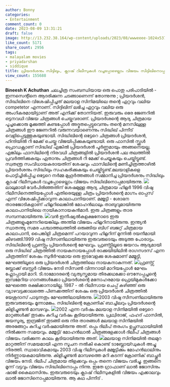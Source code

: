 ```yaml
---
author: Bonny
categories:
- Entertainment
comment_count: 0
date: 2023-08-09 13:31:21
draft: false
image: http://13.232.38.164/wp-content/uploads/2023/08/wwweeee-1024x537.jpg
like_count: 5171
share_count: 2956
tags:
- malayalam movies
- priyadarshan
- siddique
title: പ്രിയദർശനും സിദ്ദിഖും, ക്ലാഷ് റിലീസുകൾ വച്ചപ്പോഴെല്ലാം വിജയം സിദ്ദിഖിനൊപ്പമായിരുന്നു
view_count: 155688
---
```


**Bineesh K Achuthan** ചലച്ചിത്ര സംബന്ധിയായ ഒരു പൊതു പരിപാടിയിൽ - ഇന്നസെന്റിനെ ആദരിക്കുന്ന ചടങ്ങാണെന്ന് തോന്നുന്നു ; പ്രിയദർശൻ, സിദ്ധിഖിനെ വിശേഷിപ്പിച്ചത് മലയാള സിനിമയിലെ തന്റെ ഏറ്റവും വലിയ competetor എന്നാണ്. സിദ്ദിഖിന് ലഭിച്ച ഏറ്റവും വലിയ ഒരു അംഗികരമായിട്ടാണ് അത് എനിക്ക് തോന്നിയത്. ഇരുവരും ഒരേ ജേണറിൽ ഒട്ടനവധി വിജയ ചിത്രങ്ങൾ ചെയ്തവരാണ്. പ്രിയദർശന്റെ ആദ്യ ചിത്രമായ പൂച്ചക്കൊരു മൂക്കുത്തി കണ്ടപ്പോൾ അദ്ഭുതപ്പെട്ടുവെന്നും തന്റെ മനസിലുള്ള ചിത്രങ്ങൾ ഈ ജേണറിൽ വരുന്നവയാണെന്നും സിദ്ധിഖ് പിന്നീട് വെളിപ്പെടുത്തുകയുണ്ടായി. സിദ്ധിഖിന്റെ ഒട്ടേറെ ചിത്രങ്ങൾ പ്രിയദർശൻ, ഹിന്ദിയിൽ റീ മേക്ക് ചെയ്തു വിജയിപ്പിക്കുകയുണ്ടായി. [](http://13.232.38.164/wp-content/uploads/2023/08/dqqwwweeee.jpg)ഒരു ഫാസിൽ സ്ക്കൂൾ പ്രൊഡക്റ്റാണ് സിദ്ധിഖ് എങ്കിൽ പ്രിയദർശൻ പൂർണ്ണമായും അങ്ങനെയല്ല. എങ്കിലും ഫാസിലിന്റെ നിരവധി ചിത്രങ്ങളിൽ പ്രിയദർശൻ പല തലത്തിൽ പ്രവർത്തിക്കുകയും ഏതാനും ചിത്രങ്ങൾ റീ മേക്ക് ചെയ്യുകയും ചെയ്തിട്ടുണ്ട്. സ്വതന്ത്ര സംവിധായകരായതിന് ശേഷവും ഫാസിലിന്റെ മണിച്ചിത്രത്താഴിൽ പ്രിയദർശനും സിദ്ധിഖും സഹകരിക്കുകയും ചെയ്തിട്ടുണ്ട്.മലയാളികളെ പൊട്ടിച്ചിരിപ്പിച്ച ഒട്ടേറെ നർമ്മ മുഹൂർത്തങ്ങൾ സമ്മാനിച്ച പ്രിയദർശനും സിദ്ധിഖും ക്ലാഷ് റിലീസുകൾ വച്ചപ്പോഴെല്ലാം വിജയം സിദ്ധിഖിനൊപ്പമായിരുന്നു. [![](http://13.232.38.164/wp-content/uploads/2023/08/wwweeee-1024x537.jpg)](http://13.232.38.164/wp-content/uploads/2023/08/wwweeee.jpg)ലാലുമായി വേർപിരിഞ്ഞതിന് ശേഷമുള്ള ആദ്യ ചിത്രമായ ഹിറ്റ്ലർ 1996 വിഷു റിലീസിനെത്തിയപ്പോൾ എതിരെയുള്ള ചിത്രം പ്രിയദർശന്റെ മാഗ്നം ഓപ്പസ് എന്ന് വിശേഷിപ്പിക്കാവുന്ന കാലാപാനിയാണ്. മമ്മൂട്ടി - ശോഭന താരജോടികളാണ് ഹിറ്റ്ലറിലെങ്കിൽ മോഹൻലാലും താബുവുമായിരുന്നു കാലാപാനിയിലെ നായികാനായകൻമാർ. ഇരു ചിത്രങ്ങളും താര സമ്പന്നമായിരുന്നു. [![](http://13.232.38.164/wp-content/uploads/2023/08/dfdfd.webp)](http://13.232.38.164/wp-content/uploads/2023/08/dfdfd.webp)വൻ ഇനീഷ്യൽകളക്ഷനോടെ ഇരു ചിത്രങ്ങളുംമുന്നേറിയെങ്കിലും അന്തിമ വിജയം ഹിറ്റ്ലറിനായിരുന്നു. ഇന്ത്യൻ സ്വാതന്ത്യ സമര പശ്ചാത്തലത്തിൽ ഒരുങ്ങിയ ബിഗ് ബജറ്റ് ചിത്രമായ കാലാപാനി, പൈങ്കിളി ചിത്രമെന്ന് പറയാവുന്ന ഹിറ്റ്ലറിന് മുന്നിൽ ദയനീമായി കീഴടങ്ങി.1999 വിഷു സീസണിലായിരുന്നു ഇരുവരുടെയും അടുത്ത പോരാട്ടം. സിദ്ധിഖിന്റെ ഫ്രണ്ട്സും പ്രിയദർശന്റെ മേഘവും. ഫ്രണ്ട്സിലൂടെ ജയറാം ആദ്യമായി ഒരു സിദ്ധിഖ് ചിത്രത്തിൽ നായകനായപ്പോൾ രാക്കുയിയിലിൻ രാഗസദസ് എന്ന ചിത്രത്തിന് ശേഷം സുദീർഘമായ ഒരു ഇടവേളക്കു ശേഷമാണ് മമ്മൂട്ടി, മേഘത്തിലൂടെ ഒരു പ്രിയദർശൻ ചിത്രത്തിലെ നായകനാകുന്നത്. [![](http://13.232.38.164/wp-content/uploads/2023/08/sc-1024x576.jpg)](http://13.232.38.164/wp-content/uploads/2023/08/sc.jpg)ഫ്രണ്ട്സ് ബ്ലോക്ക് ബസ്റ്റർ വിജയം നേടി സീസൺ വിന്നറായി മാറിയപ്പോൾ മേഘം ഫ്ലോപ്പായി മാറി. ടി.ദാമോദരന്റെ വ്യത്യസ്തമായ തിരക്കഥക്കോ ഔസേപ്പച്ചന്റെ ഇമ്പമേറിയ ഗാനങ്ങൾക്കോ പ്രിയദർശന്റെ മനോഹരമായ ഫ്രെയിമുകൾക്കോ മേഘത്തെ രക്ഷിക്കാനായില്ല. 1987 - ൽ റിലീസായ ചെപ്പ് കഴിഞ്ഞ് ഒരു വ്യാഴവട്ടക്കാലത്തെ പിണക്കത്തിന് ശേഷം ഒരു പ്രിയദർശൻ ചിത്രത്തിൽ യേശുദാസ് പാടുന്നതും മേഘത്തിലായിരുന്നു. [![](http://13.232.38.164/wp-content/uploads/2023/08/eg-1024x576.png)](http://13.232.38.164/wp-content/uploads/2023/08/eg.png)2003 വിഷു സീസണിലായിരുന്നു ഇരുവരുടേയും മൂന്നാമങ്കം. സിദ്ധിഖിന്റെ ക്രോണിക് ബാച്ചിലറും പ്രിയദർശന്റെ കിളിച്ചുണ്ടൻ മാമ്പഴവും. [![](http://13.232.38.164/wp-content/uploads/2023/08/wwe-2.jpg)](http://13.232.38.164/wp-content/uploads/2023/08/wwe-2.jpg)2002 എന്ന വർഷം മലയാള സിനിമയിൽ ഒട്ടേറെ മാറ്റങ്ങൾക്ക് തുടക്കം കുറിച്ച വർഷം കൂടിയായിരുന്നു. പ്രഥ്വിരാജ്, ഫഹദ് ഫാസിൽ, ജയസൂര്യ, ഇന്ദ്രജിത് തുടങ്ങി ഒരു നിര താരങ്ങൾ മലയാള സിനിമയിൽ അരങ്ങേറ്റം കുറിച്ച വർഷമായിരുന്നു അത്. ഒപ്പം ദിലീപ് തരംഗം ഉച്ഛസ്ഥായിയിൽ നിൽക്കുന്ന സമയവും. മമ്മൂട്ടി/ മോഹൻലാൽ ചിത്രങ്ങളേക്കാൾ ദിലീപ് ചിത്രങ്ങൾ വിജയം വരിക്കുന്ന കാലം കൂടിയായിരുന്നു അത്. [![](http://13.232.38.164/wp-content/uploads/2023/08/fwwrrrr-1024x576.jpg)](http://13.232.38.164/wp-content/uploads/2023/08/fwwrrrr.jpg)മലയാള സിനിമയിൽ തലമുറ മാറ്റത്തിന് സമയമായി എന്ന സൂചന നൽകി കൊണ്ട് ടാബ്ലോയ്ഡുകൾ അച്ചു നിരത്തി. സ്വാഭാവികമായും 2003 വിഷു റിലീസുകൾ മമ്മൂട്ടിക്കും മോഹൻലാലിനും നിർണ്ണായകമായിരുന്നു. കിളിച്ചുണ്ടൻ മാമ്പഴത്തെ മറി കടന്ന് ക്രോണിക് ബാച്ച്ലർ വിജയം നേടി. ദിലീപ് ചിത്രമായ തിളക്കവും ഒപ്പം തന്നെ വിജയം വരിച്ചു. ഇങ്ങനെ മൂന്ന് വട്ടവും വിജയം സിദ്ധിഖിനൊപ്പം നിന്നു. ഇതേ ഗ്രാഫാണ് ലാൽ ജോസിനും ഷാജി കൈലാസിനും. ഇരുവരുടെയും ക്ലാഷ് റിലീസുകളിൽ വിജയം എക്കാലവും ലാൽ ജോസിനൊപ്പമായിരുന്നു. ആ കഥ പിന്നീട് .